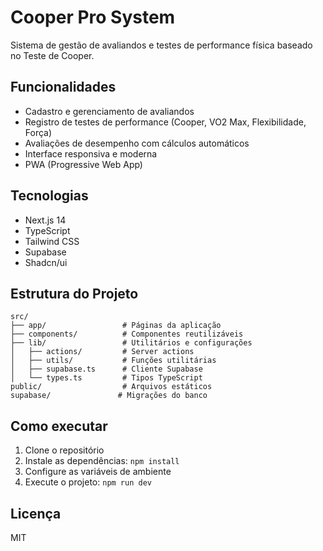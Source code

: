 # Cooper Pro System

Sistema de gestão de avaliandos e testes de performance física baseado no Teste de Cooper.

## Funcionalidades

- Cadastro e gerenciamento de avaliandos
- Registro de testes de performance (Cooper, VO2 Max, Flexibilidade, Força)
- Avaliações de desempenho com cálculos automáticos
- Interface responsiva e moderna
- PWA (Progressive Web App)

## Tecnologias

- Next.js 14
- TypeScript
- Tailwind CSS
- Supabase
- Shadcn/ui

## Estrutura do Projeto

```
src/
├── app/                 # Páginas da aplicação
├── components/          # Componentes reutilizáveis
├── lib/                 # Utilitários e configurações
│   ├── actions/         # Server actions
│   ├── utils/           # Funções utilitárias
│   ├── supabase.ts      # Cliente Supabase
│   └── types.ts         # Tipos TypeScript
public/                  # Arquivos estáticos
supabase/               # Migrações do banco
```

## Como executar

1. Clone o repositório
2. Instale as dependências: `npm install`
3. Configure as variáveis de ambiente
4. Execute o projeto: `npm run dev`

## Licença

MIT